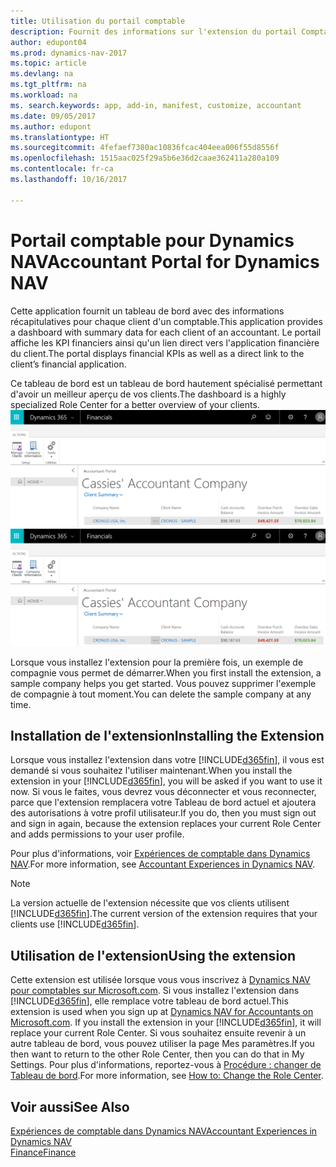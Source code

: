```yaml
---
title: Utilisation du portail comptable
description: Fournit des informations sur l'extension du portail Comptable.
author: edupont04
ms.prod: dynamics-nav-2017
ms.topic: article
ms.devlang: na
ms.tgt_pltfrm: na
ms.workload: na
ms. search.keywords: app, add-in, manifest, customize, accountant
ms.date: 09/05/2017
ms.author: edupont
ms.translationtype: HT
ms.sourcegitcommit: 4fefaef7380ac10836fcac404eea006f55d8556f
ms.openlocfilehash: 1515aac025f29a5b6e36d2caae362411a280a109
ms.contentlocale: fr-ca
ms.lasthandoff: 10/16/2017

---
```

# <a name="accountant-portal-for-dynamics-nav"></a><span data-ttu-id="10d76-103">Portail comptable pour Dynamics NAV</span><span class="sxs-lookup"><span data-stu-id="10d76-103">Accountant Portal for Dynamics NAV</span></span>
<span data-ttu-id="10d76-104">Cette application fournit un tableau de bord avec des informations récapitulatives pour chaque client d'un comptable.</span><span class="sxs-lookup"><span data-stu-id="10d76-104">This application provides a dashboard with summary data for each client of an accountant.</span></span> <span data-ttu-id="10d76-105">Le portail affiche les KPI financiers ainsi qu'un lien direct vers l'application financière du client.</span><span class="sxs-lookup"><span data-stu-id="10d76-105">The portal displays financial KPIs as well as a direct link to the client’s financial application.</span></span>  

<span data-ttu-id="10d76-106">Ce tableau de bord est un tableau de bord hautement spécialisé permettant d'avoir un meilleur aperçu de vos clients.</span><span class="sxs-lookup"><span data-stu-id="10d76-106">The dashboard is a highly specialized Role Center for a better overview of your clients.</span></span>  
<span data-ttu-id="10d76-107">[![Portail Comptable](./media/ui-extensions-accportal/accountant-portal.png)](https://go.microsoft.com/fwlink/?linkid=851257)</span><span class="sxs-lookup"><span data-stu-id="10d76-107">[![Accountant Portal](./media/ui-extensions-accportal/accountant-portal.png)](https://go.microsoft.com/fwlink/?linkid=851257)</span></span>

<span data-ttu-id="10d76-108">Lorsque vous installez l'extension pour la première fois, un exemple de compagnie vous permet de démarrer.</span><span class="sxs-lookup"><span data-stu-id="10d76-108">When you first install the extension, a sample company helps you get started.</span></span> <span data-ttu-id="10d76-109">Vous pouvez supprimer l'exemple de compagnie à tout moment.</span><span class="sxs-lookup"><span data-stu-id="10d76-109">You can delete the sample company at any time.</span></span>  

## <a name="installing-the-extension"></a><span data-ttu-id="10d76-110">Installation de l'extension</span><span class="sxs-lookup"><span data-stu-id="10d76-110">Installing the Extension</span></span>
<span data-ttu-id="10d76-111">Lorsque vous installez l'extension dans votre [!INCLUDE[d365fin](includes/d365fin_md.md)], il vous est demandé si vous souhaitez l'utiliser maintenant.</span><span class="sxs-lookup"><span data-stu-id="10d76-111">When you install the extension in your [!INCLUDE[d365fin](includes/d365fin_md.md)], you will be asked if you want to use it now.</span></span> <span data-ttu-id="10d76-112">Si vous le faites, vous devrez vous déconnecter et vous reconnecter, parce que l'extension remplacera votre Tableau de bord actuel et ajoutera des autorisations à votre profil utilisateur.</span><span class="sxs-lookup"><span data-stu-id="10d76-112">If you do, then you must sign out and sign in again, because the extension replaces your current Role Center and adds permissions to your user profile.</span></span>  

<span data-ttu-id="10d76-113">Pour plus d'informations, voir [Expériences de comptable dans Dynamics NAV](finance-accounting.md).</span><span class="sxs-lookup"><span data-stu-id="10d76-113">For more information, see [Accountant Experiences in Dynamics NAV](finance-accounting.md).</span></span>  

> [!NOTE]  
>  <span data-ttu-id="10d76-114">La version actuelle de l'extension nécessite que vos clients utilisent [!INCLUDE[d365fin](includes/d365fin_md.md)].</span><span class="sxs-lookup"><span data-stu-id="10d76-114">The current version of the extension requires that your clients use [!INCLUDE[d365fin](includes/d365fin_md.md)].</span></span>  

## <a name="using-the-extension"></a><span data-ttu-id="10d76-115">Utilisation de l'extension</span><span class="sxs-lookup"><span data-stu-id="10d76-115">Using the extension</span></span>
<span data-ttu-id="10d76-116">Cette extension est utilisée lorsque vous vous inscrivez à [Dynamics NAV pour comptables sur Microsoft.com](https://www.microsoft.com/en-us/dynamics365/financial-insights-for-accountants). Si vous installez l'extension dans [!INCLUDE[d365fin](includes/d365fin_md.md)], elle remplace votre tableau de bord actuel.</span><span class="sxs-lookup"><span data-stu-id="10d76-116">This extension is used when you sign up at [Dynamics NAV for Accountants on Microsoft.com](https://www.microsoft.com/en-us/dynamics365/financial-insights-for-accountants). If you install the extension in your [!INCLUDE[d365fin](includes/d365fin_md.md)], it will replace your current Role Center.</span></span> <span data-ttu-id="10d76-117">Si vous souhaitez ensuite revenir à un autre tableau de bord, vous pouvez utiliser la page Mes paramètres.</span><span class="sxs-lookup"><span data-stu-id="10d76-117">If you then want to return to the other Role Center, then you can do that in My Settings.</span></span> <span data-ttu-id="10d76-118">Pour plus d'informations, reportez-vous à [Procédure : changer de Tableau de bord](change-role.md).</span><span class="sxs-lookup"><span data-stu-id="10d76-118">For more information, see [How to: Change the Role Center](change-role.md).</span></span>  

## <a name="see-also"></a><span data-ttu-id="10d76-119">Voir aussi</span><span class="sxs-lookup"><span data-stu-id="10d76-119">See Also</span></span>
[<span data-ttu-id="10d76-120">Expériences de comptable dans Dynamics NAV</span><span class="sxs-lookup"><span data-stu-id="10d76-120">Accountant Experiences in Dynamics NAV</span></span>](finance-accounting.md)  
[<span data-ttu-id="10d76-121">Finance</span><span class="sxs-lookup"><span data-stu-id="10d76-121">Finance</span></span>](finance.md)  

